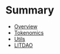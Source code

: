 # Summary

- [Overview](./overview.md)
- [Tokenomics](Tokenomics.md)
- [Utils](./LITDAO_utils.md)
- [LITDAO](./LITDAO.md)